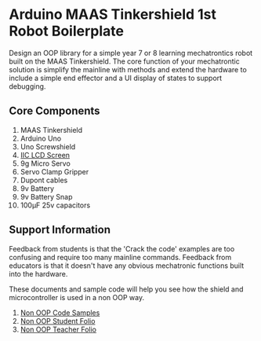# Arduino MAAS Tinkershield 1st Robot Boilerplate
Design an OOP library for a simple year 7 or 8 learning mechatrontics robot built on the MAAS Tinkershield. The core function of your mechatrontic solution is simplify the mainline with methods and extend the hardware to include a simple end effector and a UI display of states to support debugging.

## Core Components
1. MAAS Tinkershield
2. Arduino Uno
3. Uno Screwshield
3. [IIC LCD Screen](https://github.com/TempeHS/TempeHS_Ardunio_Boilerplate/tree/main/TempeHS_Sensor_Catalogue/Examples/IIC_1602_LCD)
4. 9g Micro Servo
5. Servo Clamp Gripper
6. Dupont cables
7. 9v Battery
8. 9v Battery Snap
10. 100µF 25v capacitors

## Support Information
Feedback from students is that the 'Crack the code' examples are too confusing and require too many mainline commands. Feedback from educators is that it doesn't have any obvious mechatronic functions built into the hardware.

These documents and sample code will help you see how the shield and microcontroller is used in a non OOP way.
1. [Non OOP Code Samples](https://github.com/TempeHS/TempeHS_Ardunio_Boilerplate/blob/main/Arduino_MAAS_Tinkershield_1st_Robot/tas-s4-s5-coding-samples.zip)
2. [Non OOP Student Folio](https://github.com/TempeHS/TempeHS_Ardunio_Boilerplate/blob/main/Arduino_MAAS_Tinkershield_1st_Robot/tas-s4-s5-crack-the-code-student-folio.docx)
3. [Non OOP Teacher Folio](https://github.com/TempeHS/TempeHS_Ardunio_Boilerplate/blob/main/Arduino_MAAS_Tinkershield_1st_Robot/tas-s4-s5-crack-the-code-teacher-folio.docx)
